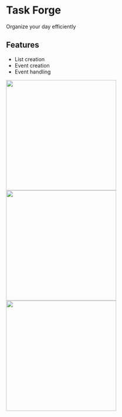 # Task Forge
Organize your day efficiently

## Features
- List creation
- Event creation
- Event handling


<img src="https://cloud.githubusercontent.com/assets/15229355/22201914/0cafe718-e166-11e6-8438-0005250b6309.png" width="300">
<img src="https://cloud.githubusercontent.com/assets/15229355/22201955/342b9972-e166-11e6-9a38-3f8e5a190afb.png" width="300">
<img src="https://cloud.githubusercontent.com/assets/15229355/22201963/4291ed22-e166-11e6-9869-9513df588dd2.png" width="300">